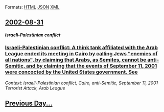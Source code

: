
Formats: [HTML](2002/08/31/index.html)  [JSON](2002/08/31/index.json)  [XML](2002/08/31/index.xml)  

## [2002-08-31](/news/2002/08/31/index.md)

##### Israeli-Palestinian conflict
### [ Israeli-Palestinian conflict: A think tank affiliated with the Arab League ended its meeting in Cairo by calling Jews "enemies of all nations", by claiming that Arabs, as Semites, cannot be anti-Semitic, and by claiming that the events of September 11, 2001 were concocted by the United States government. See ](/news/2002/08/31/israeli-palestinian-conflict-a-think-tank-affiliated-with-the-arab-league-ended-its-meeting-in-cairo-by-calling-jews-enemies-of-all-natio.md)
_Context: Israeli-Palestinian conflict, Cairo, anti-Semitic, September 11, 2001 Terrorist Attack, Arab League_

## [Previous Day...](/news/2002/08/30/index.md)

